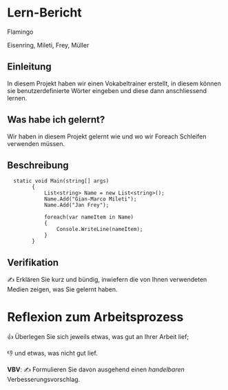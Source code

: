 # Lern-Bericht

Flamingo

Eisenring, Mileti, Frey, Müller

## Einleitung

In diesem Projekt haben wir einen Vokabeltrainer erstellt, in diesem können sie benutzerdefinierte Wörter eingeben und diese dann anschliessend lernen.

## Was habe ich gelernt?

Wir haben in diesem Projekt gelernt wie und wo wir Foreach Schleifen verwenden müssen.

## Beschreibung

```Csharp
  static void Main(string[] args)
        {
            List<string> Name = new List<string>();
            Name.Add("Gian-Marco Mileti");
            Name.Add("Jan Frey");

            foreach(var nameItem in Name)
            {
                Console.WriteLine(nameItem);
            }
        }
```

## Verifikation

✍️ Erklären Sie kurz und bündig, inwiefern die von Ihnen verwendeten Medien zeigen, was Sie gelernt haben.

# Reflexion zum Arbeitsprozess

👍 Überlegen Sie sich jeweils etwas, was gut an Ihrer Arbeit lief; 

👎 und etwas, was nicht gut lief.

**VBV**: ✍️ Formulieren Sie davon ausgehend einen *handelbaren* Verbesserungsvorschlag.
